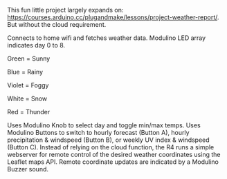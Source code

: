This fun little project largely expands on: https://courses.arduino.cc/plugandmake/lessons/project-weather-report/. But without the cloud requirement.

Connects to home wifi and fetches weather data.
Modulino LED array indicates day 0 to 8.

Green = Sunny

Blue = Rainy

Violet = Foggy

White = Snow

Red = Thunder

Uses Modulino Knob to select day and toggle min/max temps.
Uses Modulino Buttons to switch to hourly forecast (Button A), hourly precipitation & windspeed (Button B), or weekly UV index & windspeed (Button C).
Instead of relying on the cloud function, the R4 runs a simple webserver for remote control of the desired weather coordinates using the Leaflet maps API.
Remote coordinate updates are indicated by a Modulino Buzzer sound.
